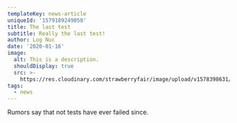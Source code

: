 ```yaml
---
templateKey: news-article
uniqueId: '1579189249058'
title: The last test
subtitle: Really the last test!
author: Log Nuc
date: '2020-01-16'
image:
  alt: This is a description.
  shouldDisplay: true
  src: >-
    https://res.cloudinary.com/strawberryfair/image/upload/v1578398631/Events/ozymandias_rielvp.jpg
tags:
  - news
---
```

Rumors say that not tests have ever failed since.
